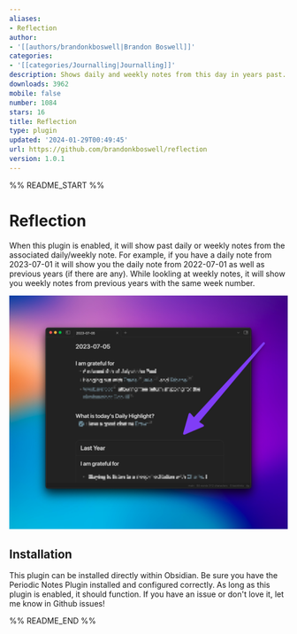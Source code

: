 ```yaml
---
aliases:
- Reflection
author:
- '[[authors/brandonkboswell|Brandon Boswell]]'
categories:
- '[[categories/Journalling|Journalling]]'
description: Shows daily and weekly notes from this day in years past.
downloads: 3962
mobile: false
number: 1084
stars: 16
title: Reflection
type: plugin
updated: '2024-01-29T00:49:45'
url: https://github.com/brandonkboswell/reflection
version: 1.0.1
---
```


%% README_START %%

# Reflection
When this plugin is enabled, it will show past daily or weekly notes from the associated daily/weekly note. For example, if you have a daily note from 2023-07-01 it will show you the daily note from 2022-07-01 as well as previous years (if there are any). While lookling at weekly notes, it will show you weekly notes from previous years with the same week number.

![Screenshot](https://github.com/brandonkboswell/reflection/blob/master/thumbnail.png?raw=true)

## Installation
This plugin can be installed directly within Obsidian.
Be sure you have the Periodic Notes Plugin installed and configured correctly.
As long as this plugin is enabled, it should function. 
If you have an issue or don't love it, let me know in Github issues!


%% README_END %%